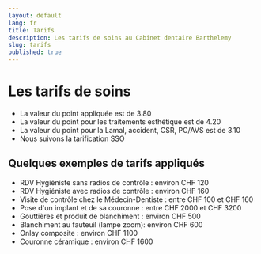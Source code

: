 ```yaml
---
layout: default
lang: fr
title: Tarifs
description: Les tarifs de soins au Cabinet dentaire Barthelemy
slug: tarifs
published: true
---
```




# Les tarifs de soins

- La valeur du point appliquée est de 3.80
- La valeur du point pour les traitements esthétique est de 4.20
- La valeur du point pour la Lamal, accident, CSR, PC/AVS est de 3.10
- Nous suivons la tarification SSO

## Quelques exemples de tarifs appliqués

- RDV Hygiéniste sans radios de contrôle : environ CHF 120 
- RDV Hygiéniste avec radios de contrôle : environ CHF 160 
- Visite de contrôle chez le Médecin-Dentiste : entre CHF 100 et CHF 160 
- Pose d'un implant et de sa couronne : entre CHF 2000 et CHF 3200 
- Gouttières et produit de blanchiment : environ CHF 500
- Blanchiment au fauteuil (lampe zoom): environ CHF 600
- Onlay composite : environ CHF 1100 
- Couronne céramique : environ CHF 1600
